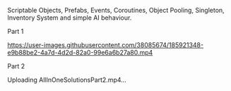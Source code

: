 Scriptable Objects, Prefabs, Events, Coroutines, Object Pooling, Singleton, Inventory System and simple AI behaviour.
 
Part 1

https://user-images.githubusercontent.com/38085674/185921348-e9b88be2-4a7d-4d2d-82a0-99e6a6b27a80.mp4

Part 2

Uploading AllInOneSolutionsPart2.mp4…
